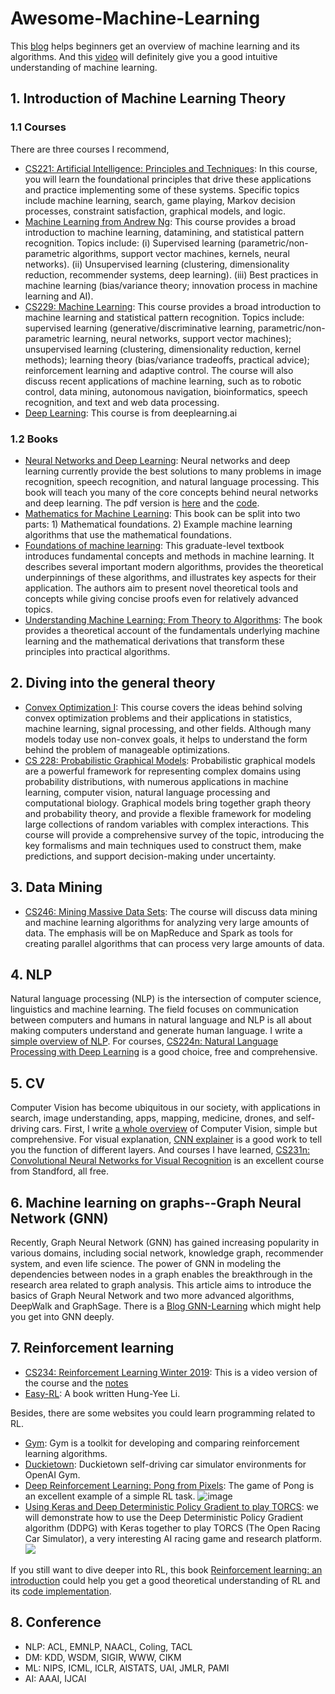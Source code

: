 # Awesome-Machine-Learning
This [blog](https://github.com/Billy1900/Awesome-Machine-Learning/blob/main/Overview-of-ML/overview-ML.md) helps beginners get an overview of machine learning and its algorithms. And this [video](https://youtu.be/aircAruvnKk) will definitely give you a good intuitive understanding of machine learning.


## 1. Introduction of Machine Learning Theory
### 1.1 Courses
There are three courses I recommend,
- [CS221: Artificial Intelligence: Principles and Techniques](https://stanford-cs221.github.io/spring2020/): In this course, you will learn the foundational principles that drive these applications and practice implementing some of these systems. Specific topics include machine learning, search, game playing, Markov decision processes, constraint satisfaction, graphical models, and logic.
- [Machine Learning from Andrew Ng](https://www.coursera.org/learn/machine-learning): This course provides a broad introduction to machine learning, datamining, and statistical pattern recognition. Topics include: (i) Supervised learning (parametric/non-parametric algorithms, support vector machines, kernels, neural networks). (ii) Unsupervised learning (clustering, dimensionality reduction, recommender systems, deep learning). (iii) Best practices in machine learning (bias/variance theory; innovation process in machine learning and AI). 
- [CS229: Machine Learning](http://cs229.stanford.edu/): This course provides a broad introduction to machine learning and statistical pattern recognition. Topics include: supervised learning (generative/discriminative learning, parametric/non-parametric learning, neural networks, support vector machines); unsupervised learning (clustering, dimensionality reduction, kernel methods); learning theory (bias/variance tradeoffs, practical advice); reinforcement learning and adaptive control. The course will also discuss recent applications of machine learning, such as to robotic control, data mining, autonomous navigation, bioinformatics, speech recognition, and text and web data processing.
- [Deep Learning](https://www.deeplearning.ai/deep-learning-specialization/): This course is from deeplearning.ai
### 1.2 Books
- [Neural Networks and Deep Learning](http://neuralnetworksanddeeplearning.com/): Neural networks and deep learning currently provide the best solutions to many problems in image recognition, speech recognition, and natural language processing. This book will teach you many of the core concepts behind neural networks and deep learning. The pdf version is [here](https://static.latexstudio.net/article/2018/0912/neuralnetworksanddeeplearning.pdf) and the [code](https://github.com/MichalDanielDobrzanski/DeepLearningPython35).
- [Mathematics for Machine Learning](https://mml-book.github.io/): This book can be split into two parts: 1) Mathematical foundations. 2) Example machine learning algorithms that use the mathematical foundations.
- [Foundations of machine learning](https://cs.nyu.edu/~mohri/mlbook/): This graduate-level textbook introduces fundamental concepts and methods in machine learning. It describes several important modern algorithms, provides the theoretical underpinnings of these algorithms, and illustrates key aspects for their application. The authors aim to present novel theoretical tools and concepts while giving concise proofs even for relatively advanced topics.
- [Understanding Machine Learning: From Theory to Algorithms](https://www.cs.huji.ac.il/~shais/UnderstandingMachineLearning/): The book provides a theoretical account of the fundamentals underlying machine learning and the mathematical derivations that transform these principles into practical algorithms.

## 2. Diving into the general theory
- [Convex Optimization I](https://web.stanford.edu/~boyd/cvxbook/): This course covers the ideas behind solving convex optimization problems and their applications in statistics, machine learning, signal processing, and other fields. Although many models today use non-convex goals, it helps to understand the form behind the problem of manageable optimizations.
- [CS 228: Probabilistic Graphical Models](https://cs.stanford.edu/~ermon/cs228/index.html): Probabilistic graphical models are a powerful framework for representing complex domains using probability distributions, with numerous applications in machine learning, computer vision, natural language processing and computational biology. Graphical models bring together graph theory and probability theory, and provide a flexible framework for modeling large collections of random variables with complex interactions. This course will provide a comprehensive survey of the topic, introducing the key formalisms and main techniques used to construct them, make predictions, and support decision-making under uncertainty.

## 3. Data Mining
- [CS246: Mining Massive Data Sets](http://web.stanford.edu/class/cs246/): The course will discuss data mining and machine learning algorithms for analyzing very large amounts of data. The emphasis will be on MapReduce and Spark as tools for creating parallel algorithms that can process very large amounts of data.

## 4. NLP
Natural language processing (NLP) is the intersection of computer science, linguistics and machine learning. The field focuses on communication between computers and humans in natural language and NLP is all about making computers understand and generate human language. I write a [simple overview of NLP](NLP/NLP.md). For courses, [CS224n: Natural Language Processing with Deep Learning](http://web.stanford.edu/class/cs224n/) is a good choice, free and comprehensive.

## 5. CV
Computer Vision has become ubiquitous in our society, with applications in search, image understanding, apps, mapping, medicine, drones, and self-driving cars. First, I write [a whole overview](CV/readme.md) of Computer Vision, simple but comprehensive. For visual explanation, [CNN explainer](https://github.com/poloclub/cnn-explainer) is a good work to tell you the function of different layers. And courses I have learned, [CS231n: Convolutional Neural Networks for Visual Recognition](http://cs231n.stanford.edu/) is an excellent course from Standford, all free.

## 6. Machine learning on graphs--Graph Neural Network (GNN)
Recently, Graph Neural Network (GNN) has gained increasing popularity in various domains, including social network, knowledge graph, recommender system, and even life science. The power of GNN in modeling the dependencies between nodes in a graph enables the breakthrough in the research area related to graph analysis. This article aims to introduce the basics of Graph Neural Network and two more advanced algorithms, DeepWalk and GraphSage. There is a [Blog GNN-Learning](https://github.com/Billy1900/GNN-Learning-and-Integration) which might help you get into GNN deeply.

## 7. Reinforcement learning
- [CS234: Reinforcement Learning Winter 2019](https://www.youtube.com/playlist?list=PLoROMvodv4rOSOPzutgyCTapiGlY2Nd8u): This is a video version of the course and the [notes](https://github.com/tallamjr/stanford-cs234)
- [Easy-RL](https://datawhalechina.github.io/easy-rl/#/): A book written Hung-Yee Li.

Besides, there are some websites you could learn programming related to RL.
- [Gym](https://gym.openai.com/): Gym is a toolkit for developing and comparing reinforcement learning algorithms. 
- [Duckietown](https://github.com/duckietown/gym-duckietown): Duckietown self-driving car simulator environments for OpenAI Gym.
- [Deep Reinforcement Learning: Pong from Pixels](http://karpathy.github.io/2016/05/31/rl/): The game of Pong is an excellent example of a simple RL task.
![image](http://karpathy.github.io/assets/rl/pong.gif)
- [Using Keras and Deep Deterministic Policy Gradient to play TORCS](https://yanpanlau.github.io/2016/10/11/Torcs-Keras.html): we will demonstrate how to use the Deep Deterministic Policy Gradient algorithm (DDPG) with Keras together to play TORCS (The Open Racing Car Simulator), a very interesting AI racing game and research platform.
[![](https://res.cloudinary.com/marcomontalbano/image/upload/v1609914917/video_to_markdown/images/youtube--4hoLGtnK_3U-c05b58ac6eb4c4700831b2b3070cd403.jpg)](https://youtu.be/4hoLGtnK_3U "")

If you still want to dive deeper into RL, this book [Reinforcement learning: an introduction](https://web.stanford.edu/class/psych209/Readings/SuttonBartoIPRLBook2ndEd.pdf) could help you get a good theoretical understanding of RL and its [code implementation](https://github.com/ShangtongZhang/reinforcement-learning-an-introduction).

## 8. Conference
- NLP: ACL, EMNLP, NAACL, Coling, TACL
- DM: KDD, WSDM, SIGIR, WWW, CIKM
- ML: NIPS, ICML, ICLR, AISTATS, UAI, JMLR, PAMI
- AI: AAAI, IJCAI
